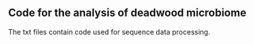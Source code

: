 ## Code for the analysis of deadwood microbiome

The txt files contain code used for sequence data processing.
